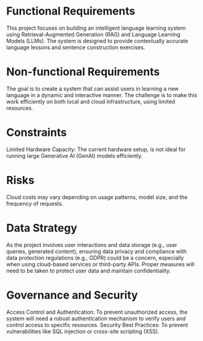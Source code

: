 # Functional Requirements
This project focuses on building an intelligent language learning system using Retrieval-Augmented Generation (RAG) and Language Learning Models (LLMs). The system is designed to provide contextually accurate language lessons and sentence construction exercises.

# Non-functional Requirements
The goal is to create a system that can assist users in learning a new language in a dynamic and interactive manner. The challenge is to make this work efficiently on both local and cloud infrastructure, using limited resources.

# Constraints
Limited Hardware Capacity:
The current hardware setup, is not ideal for running large Generative AI (GenAI) models efficiently.

# Risks
Cloud costs may vary depending on usage patterns, model size, and the frequency of requests.

# Data Strategy
As the project involves user interactions and data storage (e.g., user queries, generated content), ensuring data privacy and compliance with data protection regulations (e.g., GDPR) could be a concern, especially when using cloud-based services or third-party APIs. Proper measures will need to be taken to protect user data and maintain confidentiality.

# Governance and Security
Access Control and Authentication:
To prevent unauthorized access, the system will need a robust authentication mechanism to verify users and control access to specific resources.
Security Best Practices:
To prevent vulnerabilities like SQL injection or cross-site scripting (XSS).
